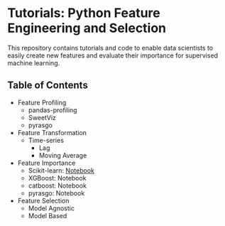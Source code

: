 # Tutorials: Python Feature Engineering and Selection

This repository contains tutorials and code to enable data scientists to easily create new features and evaluate their importance for supervised machine learning.

## Table of Contents
* Feature Profiling
    * pandas-profiling
    * SweetViz
    * pyrasgo
* Feature Transformation
    * Time-series
      * Lag
      * Moving Average
* Feature Importance
  * Scikit-learn: [Notebook](https://github.com/rasgointelligence/Tutorials/blob/main/Feature%20Importance/Sklearn%20Feature%20Importance.ipynb "Notebook")
  * XGBoost: Notebook
  * catboost: Notebook
  * pyrasgo: Notebook
* Feature Selection
  * Model Agnostic
  * Model Based
